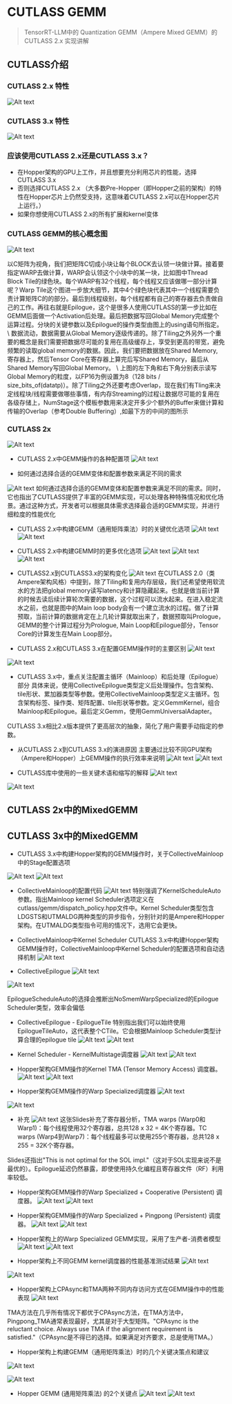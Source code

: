 
# CUTLASS GEMM
> TensorRT-LLM中的 Quantization GEMM（Ampere Mixed GEMM）的 CUTLASS 2.x 实现讲解

## CUTLASS介绍

### CUTLASS 2.x 特性
![Alt text](../../img/cutlass-cute-nccl-cuda/cute/image-2.png)


### CUTLASS 3.x 特性
![Alt text](../../img/cutlass-cute-nccl-cuda/cute/image-3.png)


### 应该使用CUTLASS 2.x还是CUTLASS 3.x？
* 在Hopper架构的GPU上工作，并且想要充分利用芯片的性能，选择CUTLASS 3.x
* 否则选择CUTLASS 2.x （大多数Pre-Hopper（即Hopper之前的架构）的特性在Hopper芯片上仍然受支持，这意味着CUTLASS 2.x可以在Hopper芯片上运行。）
* 如果你想使用CUTLASS 2.x的所有扩展和kernel变体

### CUTLASS GEMM的核心概念图

![Alt text](../../img/cutlass-cute-nccl-cuda/cute/image-4.png)

以C矩阵为视角，我们把矩阵C切成小块让每个BLOCK去认领一块做计算。接着要指定WARP去做计算，WARP会认领这个小块中的某一块，比如图中Thread Block Tile的绿色块。每个WARP有32个线程，每个线程又应该做哪一部分计算呢？Warp Tile这个图进一步放大细节，其中4个绿色块代表其中一个线程需要负责计算矩阵C的的部分。最后到线程级别，每个线程都有自己的寄存器去负责做自己的工作。再往右就是Epilogue，这个是很多人使用CUTLASS的第一步比如在GEMM后面做一个Activation后处理。最后把数据写回Global Memory完成整个运算过程。分块的关键参数以及Epilogue的操作类型由图上的using语句所指定。
\\
数据流动，数据需要从Global Memory逐级传递的。除了Tiling之外另外一个重要的概念是我们需要把数据尽可能的复用在高级缓存上，享受到更高的带宽，避免频繁的读取global memory的数据。因此，我们要把数据放在Shared Memory, 寄存器上，然后Tensor Core在寄存器上算完后写Shared Memory，最后从Shared Memory写回Global Memory。
\\
上图的左下角和右下角分别表示读写Global Memory的粒度，以FP16为例设置为8（128 bits / size_bits_of(datatp)）。除了Tiling之外还要考虑Overlap，现在我们有Tling来决定线程块/线程需要做哪些事情，有内存Streaming的过程让数据尽可能的复用在各级存储上，NumStage这个模板参数用来决定开多少个额外的Buffer来做计算和传输的Overlap（参考Double Buffering）,如最下方的中间的图所示

### CUTLASS 2x
![Alt text](../../img/cutlass-cute-nccl-cuda/cute/image-5.png)

* CUTLASS 2.x中GEMM操作的各种配置项
![Alt text](../../img/cutlass-cute-nccl-cuda/cute/image-6.png)

* 如何通过选择合适的GEMM变体和配置参数来满足不同的需求

![Alt text](../../img/cutlass-cute-nccl-cuda/cute/image-7.png)
如何通过选择合适的GEMM变体和配置参数来满足不同的需求。同时，它也指出了CUTLASS提供了丰富的GEMM实现，可以处理各种特殊情况和优化场景。通过这种方式，开发者可以根据具体需求选择最合适的GEMM实现，并进行细粒度的性能优化

* CUTLASS 2.x中构建GEMM（通用矩阵乘法）时的关键优化选项
![Alt text](../../img/cutlass-cute-nccl-cuda/cute/image-9.png)
![Alt text](../../img/cutlass-cute-nccl-cuda/cute/image-8.png)

* CUTLASS 2.x中构建GEMM时的更多优化选项
![Alt text](../../img/cutlass-cute-nccl-cuda/cute/image-10.png)
![Alt text](../../img/cutlass-cute-nccl-cuda/cute/image-11.png)
![Alt text](../../img/cutlass-cute-nccl-cuda/cute/image-12.png)

* CUTLASS2.x到CUTLASS3.x的架构变化
![Alt text](../../img/cutlass-cute-nccl-cuda/cute/image-13.png)
在CUTLASS 2.0（类Ampere架构风格）中提到，除了Tiling和复用内存层级，我们还希望使用软流水的方法把global memory读写latency和计算隐藏起来。也就是做当前计算的时候去读后续计算轮次需要的数据，这个过程可以流水起来。在进入稳定流水之前，也就是图中的Main loop body会有一个建立流水的过程。做了计算预取，当前计算的数据肯定在上几轮计算就取出来了，数据预取叫Prologue，GEMM的整个计算过程分为Prologue, Main Loop和Epilogue部分，Tensor Core的计算发生在Main Loop部分。

* CUTLASS 2.x和CUTLASS 3.x在配置GEMM操作时的主要区别
![Alt text](../../img/cutlass-cute-nccl-cuda/cute/image-14.png)

![Alt text](../../img/cutlass-cute-nccl-cuda/cute/image-15.png)


* CUTLASS 3.x中，重点关注配置主循环（Mainloop）和后处理（Epilogue）部分
具体来说，使用CollectiveEpilogue类型定义后处理操作。包含架构、tile形状、累加器类型等参数。使用CollectiveMainloop类型定义主循环。包含架构标签、操作类、矩阵配置、tile形状等参数。定义GemmKernel，组合Mainloop和Epilogue。最后定义Gemm，使用GemmUniversalAdapter。

CUTLASS 3.x相比2.x版本提供了更高层次的抽象，简化了用户需要手动指定的参数。

* 从CUTLASS 2.x到CUTLASS 3.x的演进原因
主要通过比较不同GPU架构（Ampere和Hopper）上GEMM操作的执行效率来说明
![Alt text](../../img/cutlass-cute-nccl-cuda/cute/image-16.png)
![Alt text](../../img/cutlass-cute-nccl-cuda/cute/image-17.png)


* CUTLASS库中使用的一些关键术语和缩写的解释
![Alt text](../../img/cutlass-cute-nccl-cuda/cute/image-18.png)

![Alt text](../../img/cutlass-cute-nccl-cuda/cute/image-19.png)


## CUTLASS 2x中的MixedGEMM



## CUTLASS 3x中的MixedGEMM

* CUTLASS 3.x中构建Hopper架构的GEMM操作时，关于CollectiveMainloop中的Stage配置选项

![Alt text](../../img/cutlass-cute-nccl-cuda/cute/image-20.png)
![Alt text](../../img/cutlass-cute-nccl-cuda/cute/image-21.png)

* CollectiveMainloop的配置代码
![Alt text](../../img/cutlass-cute-nccl-cuda/cute/image-22.png)
特别强调了KernelScheduleAuto参数。指出Mainloop kernel Scheduler选项定义在cutlass/gemm/dispatch_policy.hpp文件中。Kernel Scheduler类型包含LDGSTS和UTMALDG两种类型的异步指令，分别针对的是Ampere和Hopper架构。在UTMALDG类型指令可用的情况下，选用它会更快。

* CollectiveMainloop中Kernel Scheduler
CUTLASS 3.x中构建Hopper架构GEMM操作时，CollectiveMainloop中Kernel Scheduler的配置选项和自动选择机制
![Alt text](../../img/cutlass-cute-nccl-cuda/cute/image-23.png)



* CollectiveEpilogue
![Alt text](../../img/cutlass-cute-nccl-cuda/cute/image-24.png)

![Alt text](../../img/cutlass-cute-nccl-cuda/cute/image-25.png)


EpilogueScheduleAuto的选择会推断出NoSmemWarpSpecialized的Epilogue Scheduler类型，效率会偏低

* CollectiveEpilogue - EpilogueTile
特别指出我们可以始终使用EpilogueTileAuto，这代表整个CTile。它会根据Mainloop Scheduler类型计算合理的epilogue tile
![Alt text](../../img/cutlass-cute-nccl-cuda/cute/image-26.png)
![Alt text](../../img/cutlass-cute-nccl-cuda/cute/image-27.png)


* Kernel Scheduler - KernelMultistage调度器
![Alt text](../../img/cutlass-cute-nccl-cuda/cute/image-28.png)
![Alt text](../../img/cutlass-cute-nccl-cuda/cute/image-29.png)


* Hopper架构GEMM操作的Kernel TMA (Tensor Memory Access) 调度器。
![Alt text](../../img/cutlass-cute-nccl-cuda/cute/image-32.png)
![Alt text](../../img/cutlass-cute-nccl-cuda/cute/image-33.png)


* Hopper架构GEMM操作的Warp Specialized调度器
![Alt text](../../img/cutlass-cute-nccl-cuda/cute/image-30.png)

![Alt text](../../img/cutlass-cute-nccl-cuda/cute/image-31.png)

* 补充
![Alt text](../../img/cutlass-cute-nccl-cuda/cute/image-34.png)
这张Slides补充了寄存器分析，TMA warps (Warp0和Warp1)：每个线程使用32个寄存器，总共128 x 32 = 4K个寄存器。TC warps (Warp4到Warp7)：每个线程最多可以使用255个寄存器，总共128 x 255 = 32K个寄存器。

Slides还指出"This is not optimal for the SOL impl."（这对于SOL实现来说不是最优的）。Epilogue延迟仍然暴露，即使使用持久化编程且寄存器文件（RF）利用率较低。

* Hopper架构GEMM操作的Warp Specialized + Cooperative (Persistent) 调度器。
![Alt text](../../img/cutlass-cute-nccl-cuda/cute/image-35.png)
![Alt text](../../img/cutlass-cute-nccl-cuda/cute/image-36.png)


* Hopper架构GEMM操作的Warp Specialized + Pingpong (Persistent) 调度器。
![Alt text](../../img/cutlass-cute-nccl-cuda/cute/image-37.png)
![Alt text](../../img/cutlass-cute-nccl-cuda/cute/image-38.png)

* Hopper架构上的Warp Specialized GEMM实现，采用了生产者-消费者模型
![Alt text](../../img/cutlass-cute-nccl-cuda/cute/image-39.png)
![Alt text](../../img/cutlass-cute-nccl-cuda/cute/image-40.png)

* Hopper架构上不同GEMM kernel调度器的性能基准测试结果
![Alt text](../../img/cutlass-cute-nccl-cuda/cute/image-41.png)

![Alt text](../../img/cutlass-cute-nccl-cuda/cute/image-42.png)

* Hopper架构上CPAsync和TMA两种不同内存访问方式在GEMM操作中的性能表现
![Alt text](../../img/cutlass-cute-nccl-cuda/cute/image-43.png)

TMA方法在几乎所有情况下都优于CPAsync方法，在TMA方法中，Pingpong_TMA通常表现最好，尤其是对于大型矩阵。"CPAsync is the reluctant choice. Always use TMA if the alignment requirement is satisfied."（CPAsync是不得已的选择。如果满足对齐要求，总是使用TMA。）


* Hopper架构上构建GEMM（通用矩阵乘法）时的几个关键决策点和建议

![Alt text](../../img/cutlass-cute-nccl-cuda/cute/image-44.png)


![Alt text](../../img/cutlass-cute-nccl-cuda/cute/image-45.png)

* Hopper GEMM (通用矩阵乘法) 的2个关键点
![Alt text](../../img/cutlass-cute-nccl-cuda/cute/image-46.png)
![Alt text](../../img/cutlass-cute-nccl-cuda/cute/image-47.png)




